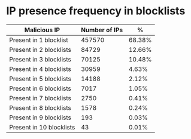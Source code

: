 # IP presence frequency in blocklists
| Malicious IP | Number of IPs | % |
|----|----|----|
| Present in 1 blocklist | 457570 | 68.38% |
| Present in 2 blocklists | 84729 | 12.66% |
| Present in 3 blocklists | 70125 | 10.48% |
| Present in 4 blocklists | 30959 | 4.63% |
| Present in 5 blocklists | 14188 | 2.12% |
| Present in 6 blocklists | 7017 | 1.05% |
| Present in 7 blocklists | 2750 | 0.41% |
| Present in 8 blocklists | 1578 | 0.24% |
| Present in 9 blocklists | 193 | 0.03% |
| Present in 10 blocklists | 43 | 0.01% |
